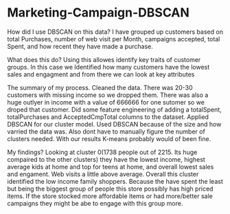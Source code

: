 # Marketing-Campaign-DBSCAN
How did I use DBSCAN on this data?
I have grouped up customers based on total Purchases, number of web visit per Month, campaigns accepted, total Spent, and how recent they have made a purchase.

What does this do?
Using this allowes identify key traits of customer groups. In this case we Identified how many customers have the lowest sales and engagment and from there we can look at key attributes

The summary of my process.
Cleaned the data. There was 20-30 customers with missing income so we dropped them. There was also a huge outlyer in income with a value of 666666 for one sutomer so we droped that customer.
Did some feature engineering of adding a totalSpent, totalPurchases and AcceptedCmpTotal columns to the dataset.
Applied DBSCAN for our cluster model. Used DBSCAN because of the size and how varried the data was. Also dont have to manually figure the number of clusters needed. With our results K-means probably
would of been fine.

My findings?
Looking at cluster 0(1738 people out of 2215. Its huge compaired to the other clusters) they have the lowest income, highest average kids at home and top for teens at home, and overall lowest sales and engament.
Web visits a little above average. Overall this cluster identified the low income family shoppers. Because the have spent the least but being the biggest group of people this store possibly has high priced items.
If the store stocked more affordable items or had more/better sale campaigns they might be abe to engage with this group more.
